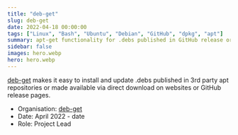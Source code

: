 ```yaml
---
title: "deb-get"
slug: deb-get
date: 2022-04-18 00:00:00
tags: ["Linux", "Bash", "Ubuntu", "Debian", "GitHub", "dpkg", "apt"]
summary: apt-get functionality for .debs published in GitHub release or 3rd party repositories
sidebar: false
images: hero.webp
hero: hero.webp
---
```


[deb-get](https://github.com/wimpysworld/deb-get) makes it easy to install and
update .debs published in 3rd party apt repositories or made available via
direct download on websites or GitHub release pages.

  - Organisation: [deb-get](https://github.com/wimpysworld/deb-get)
  - Date: April 2022 - date
  - Role: Project Lead
